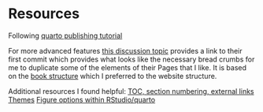 # Resources

Following [quarto publishing tutorial](https://quarto.org/docs/publishing/github-pages.html#publish-command)

For more advanced features [this discussion topic](https://github.com/quarto-dev/quarto-cli/discussions/7776) provides a link to their first commit which provides what looks like the necessary bread crumbs for me to duplicate some of the elements of their Pages that I like. It is based on the [book structure](https://quarto.org/docs/books/book-structure.html) which I preferred to the website structure.

Additional resources I found helpful:
[TOC, section numbering, external links](https://quarto.org/docs/output-formats/html-basics.html#external-links)
[Themes](https://quarto.org/docs/output-formats/html-themes.html)
[Figure options within RStudio/quarto](https://quarto.org/docs/get-started/computations/rstudio.html#figures)

